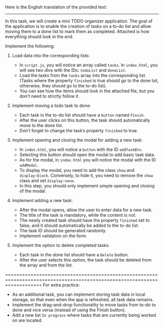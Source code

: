 Here is the English translation of the provided text:

---

In this task, we will create a mini TODO organizer application. The goal of the application is to enable the creation of tasks on a to-do list and allow moving them to a done list to mark them as completed. Attached is how everything should look in the end.

Implement the following:

1. Load data into the corresponding lists:
   - In `script.js`, you will notice an array called `tasks`. In `index.html`, you will see two divs with the IDs: `todoList` and `doneList`.
   - Load the tasks from the `tasks` array into the corresponding list. (Tasks where the property `finished` is true should go to the done list, otherwise, they should go to the to-do list).
   - You can see how the items should look in the attached file, but you don't need to strictly follow it.

2. Implement moving a todo task to done:
   - Each task in the to-do list should have a `button` named `Finish`.
   - After the user clicks on this button, the task should automatically move to the done list.
   - Don’t forget to change the task’s property `finished` to true.

3. Implement opening and closing the modal for adding a new task:
   - In `index.html`, you will notice a `button` with the ID `addTaskBtn`.
   - Selecting this button should open the modal to add basic task data.
   - As for the modal, in `index.html` you will notice the modal with the ID `addModal`.
   - To display the modal, you need to add the class `show` and `display:block`. Conversely, to hide it, you need to remove the `show` class and set `display:none`.
   - In this step, you should only implement simple opening and closing of the modal.

4. Implement adding a new task:
   - After the modal opens, allow the user to enter data for a new task.
   - The title of the task is mandatory, while the content is not.
   - The newly created task should have the property `finished` set to false, and it should automatically be added to the to-do list.
   - The task ID should be generated randomly.
   - Implement validation on the form.

5. Implement the option to delete completed tasks:
   - Each task in the done list should have a `Delete` button.
   - After the user selects this option, the task should be deleted from the array and from the list.

=========================================================================================================================
For extra practice:
- As an additional task, you can implement storing task data in local storage, so that even when the app is refreshed, all task data remains.
- Implement the drag-and-drop functionality to move tasks from to-do to done and vice versa (instead of using the Finish button).
- Add a new list `In progress` where tasks that are currently being worked on are located.

